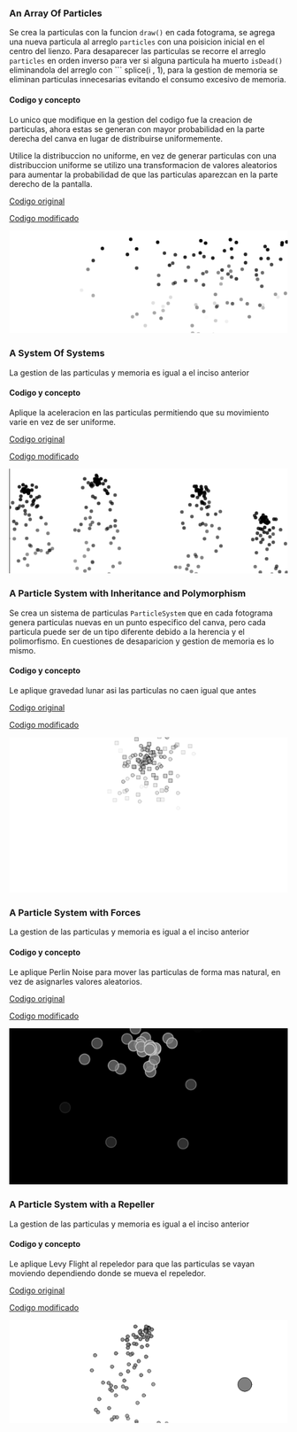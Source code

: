 ### An Array Of Particles

Se crea la particulas con la funcion ``` draw() ``` en cada fotograma, se agrega una nueva particula al arreglo ``` particles ``` con una poisicion inicial en el centro del lienzo. Para desaparecer las particulas se recorre el arreglo ``` particles ``` en orden inverso para ver si alguna particula ha muerto ``` isDead() ``` eliminandola del arreglo con ``` splice(i , 1), para la gestion de memoria se eliminan particulas innecesarias evitando el  consumo excesivo de memoria.


#### Codigo y concepto

Lo unico que modifique en la gestion del codigo fue la creacion de particulas, ahora estas se generan con mayor probabilidad en la parte derecha del canva en lugar de distribuirse uniformemente.

Utilice la distribuccion no uniforme, en vez de generar particulas con una distribuccion uniforme se utilizo una transformacion de valores aleatorios para aumentar la probabilidad de que las particulas aparezcan en la parte derecho de la pantalla.

[Codigo original](https://natureofcode.com/particles/#example-42-an-array-of-particles)

[Codigo modificado](https://editor.p5js.org/DonTuvo/sketches/9QiXFFOy5)

![Kylian Mbappe](../../../../assets/uni5-2.1.png)


### A System Of Systems

La gestion de las particulas y memoria es igual a el inciso anterior 

#### Codigo y concepto

Aplique la aceleracion en las particulas permitiendo que su movimiento varie en vez de ser uniforme.

[Codigo original](https://natureofcode.com/particles/#example-44-a-system-of-systems)

[Codigo modificado](https://editor.p5js.org/DonTuvo/sketches/2JvCwkZFQ)

![Kylian Mbappe](../../../../assets/uni5-2.2.png)


### A Particle System with Inheritance and Polymorphism

Se crea un sistema de particulas ``` ParticleSystem ``` que en cada fotograma genera particulas nuevas en un punto especifico del canva, pero cada particula puede ser de un tipo diferente debido a la herencia y el polimorfismo. En cuestiones de desaparicion y gestion de memoria es lo mismo.

#### Codigo y concepto

Le aplique gravedad lunar asi las particulas no caen igual que antes

[Codigo original](https://natureofcode.com/particles/#example-45-a-particle-system-with-inheritance-and-polymorphism)

[Codigo modificado](https://editor.p5js.org/DonTuvo/sketches/C1kynympd)

![Kylian Mbappe](../../../../assets/uni5-2.3.png)


### A Particle System with Forces

La gestion de las particulas y memoria es igual a el inciso anterior 

#### Codigo y concepto

Le aplique Perlin Noise para mover las particulas de forma mas natural, en vez de asignarles valores aleatorios.

[Codigo original](https://editor.p5js.org/DonTuvo/sketches/rb741QWwQ)

[Codigo modificado](https://editor.p5js.org/DonTuvo/sketches/rb741QWwQ)

![Kylian Mbappe](../../../../assets/uni5-2.4.png)


### A Particle System with a Repeller

La gestion de las particulas y memoria es igual a el inciso anterior 

#### Codigo y concepto

Le aplique Levy Flight al repeledor para que las particulas se vayan moviendo dependiendo donde se mueva el repeledor.

[Codigo original](https://natureofcode.com/particles/#example-47-a-particle-system-with-a-repeller)

[Codigo modificado](https://editor.p5js.org/DonTuvo/sketches/KvGb6pNKr)

![Kylian Mbappe](../../../../assets/uni5-2.5.png)
